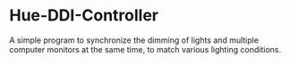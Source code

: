 # Hue-DDI-Controller
A simple program to synchronize the dimming of lights and multiple computer monitors at the same time, to match various lighting conditions.
